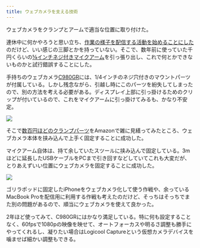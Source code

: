 ```yaml
---
title: ウェブカメラを支える技術
---
```

ウェブカメラをクランプとアームで適当な位置に取り付けた。

連休中に何かやろうと思い立ち、[作業の様子を配信する活動を始めることにした](https://www.youtube.com/channel/UC5s-KpSDGzxWPWNv94PnJHw)のだけど、いい感じの三脚とかを持っていない。そこで、数年前に使っていた千円くらいの[⅝インチネジ付きマイクアーム](https://www.amazon.co.jp/dp/B074T9CT1R)を引っ張り出し、これで何とかできないものかと試行錯誤することにした。

手持ちのウェブカメラ[C980GR](https://www.amazon.co.jp/dp/B086R71LGW)には、1/4インチのネジ穴付きのマウントパーツが付属している。しかし残念ながら、引越し時にこのパーツを紛失してしまったので、別の方法を考える必要がある。ディスプレイ上部に引っ掛けるためのクリップが付いているので、これをマイクアームに引っ掛けてみるも、かなり不安定。

![](https://lh3.googleusercontent.com/docs/ADP-6oFzdjJXNtta8H8dI6ZrW3BhigoFmgd3uiHo6uEGf1mFzoce-phMSp3AvxEMF1ENZpsAsl3MeDmirMNaI8NLLQT_QkTdKxFlbr_ljj6iIBMqZUaFKXKXI5s8-0jlEjWd_l-SVTxM1Ojs802NUzii344bCQS9ahxI-Sq117MUUC_MmNxcudMUIUHvVIwdSpJpAaEpn8040FgaftgJohsPw2W3sNFQtREm2j4cWnYoeZazCpE33KaK-tFtyOEcbs6IxAAEnMlFDBdmtyK3bweICgkMx3Ku-dcQgWbRAdZmpz9rRCH_v1V4ifsL7f0MjuPAgH8Xvuc53t8F9DEYItdftdJCwBprKgSucu_C4e5i304zOkkls82joru7EbWtwgPJ66znmcL6IKlpyq2LAcngVLfFGvhhmXEYajbtKSlsa3oGcS3SeldsPHj1DCr9fgxDxUUoIazYkVBVOGqD_z4GClsxOXFM4LyVZqxWaK_sL7-BNybPNZFJk5e7xkEFdXTjLFwDfFs-xCcrEcVBL3hK3T4_00RHPZ167yXAHZ-ecnIC83gvmzkws-5FfOT7zAGHc8xGslBKhsVS9DcNnl3hMLxNXrY-SJV8L8pX2dhqxiNitDvtcWNFTZxO3npP6ruIyIOCp2qliAyJ_nTHfhGZcA5BkVB9WR7MCN3fVWXz46VBg8JJ0oDoUk1k8IyPmcZTQ43fR3p9ANOR6bp6KfHfe0Xekbijxi3qe-eWBa7Jr_T_sJf7EDy1cylD2DnVxRsmujOPOJbZPaf2H_XzIVXywfg7UzJUmMD0eUNzjN2FatfU2AssKELsC9hfnbYbycUWu1PRI3pGDVvJ06J5UVt99G9dkO492_lADfszqMqEu5PBmSaEV7_MEsstKukQOpsw1gmOerOFg-nGyMqDFhkHWCVkKiwqs51en_ODO-k_9qY7K-OMRrCzuH_OKKgUUfwzYVcBOF0Hn_GtlxB46UZpNxKQ5ksAi9BjNCtp848yS_MXfZxmOfxdn5RN4S4xFy12JkjDF5YuMwdEKgAvEb5UrWtoTdX1aZmc4Pynwo0h4KfvqjDrBMz-nDZ_3s7CZ74uu0X7cZw92GCs68mP2LYkTGb_IpZaRDUpDcRe4XcUc1YdsJoga-NGxYGMdNlnnf5UEN7v8JVSRP8mGJ7QzzJRiYfNmzkaWzINTaAjrwm3ZGgF15rjE3tbWuqScDtlRbTE1eY_BfQXIbaZzeKsPhpJcsW8ISK47nnmeUQ0V1KbbkvyXM8i)

そこで[数百円ほどのクランプパーツ](https://www.amazon.co.jp/dp/B0832PFWCV)をAmazonで雑に見繕ってみたところ、ウェブカメラ本体を挟み込んで上手く固定することに成功した。

マイクアーム自体は、持て余していたスツールに挟み込んで固定している。3mほどに延長したUSBケーブルをPCまで引き回すなどしていてこれも大変だが、とりあえずいい位置にウェブカメラを固定することに成功した。

![](https://lh3.googleusercontent.com/docs/ADP-6oGvaGp42hoCwU2Pf0wpJO3g1xG9dx9GAe__b50vIALa0_3xj6M9cQE05iU547Ebcc_xjHQOPzx1cwgRfxNuPcz35p-eUMDr78Iz63ocox-9qHzXjzcP88X9TYi_ZAHCfSKU24yDJG-bt-ME_ZWVWslTdBZOZpOnSlhbE00WYVikzVXGG_-w5Pm6khP82VehRr3U63px0uyHCZk3k0ChQuGzrCVS2KMDFQQMXp0oV_SFi3kXY42-d62tMXnh2zfGkTOxuqCTP0jNqwsZokPWK64c5rmLLDBRIUq8zvnCCuYQcktuvhYudV-VZeKahdgepCtaBZTqFh-yj8MPSPkPpodcoOyau3qApwoizzdlqFSssjSWPlDbtS-_3ND69La4DzUdqmYe7CIrxRgQOxPzkmM_XoNwV17RQVY4t3tTrcC5EXBorR54gRmq5Lv4XfjJP3tPLN9whjIz_eAMovwojjyGtRo6NrckHpTwEKDdEqHPnx-ks0k81Pdtb5tueZXV1uf998r7QkWcp8Q_xt5caAg2gKIDklRxwUBQ34gqUX0jWjgDdU8KFTXnGc7or6nm4aLlmc_AH8mmwQJHrqyjCELObh0urfdREVz7qzessk6sNyepalVy2cH0Xr3jZuKCpQjdUXmQS3s0-C8s9bgtXdpo4o-4sfSF_lIi4U__FdeC_cx-OnnMs77vlfDMYUkXM5LnSPZh6eSVg1AmP6IXpCE2XjTI8UJZQWN3ELmdvt4KgypLR7A8cu4zxy8QcYQ--EmnaHlf7x02pcqsvYdVcB3JX1WHiviwyeH2_bvgBxKj1BkOMRMRgcew3voS0yYt69wk9pL5chJJ2Gc2AKcltFhotPEL6dSqU-xBMhT2MXz30yhW75DmN1iqXQNI7B1b_duRBat7_K_Xp-cIMJHmb6h0iM1kLQ2dkClnK-RzSIhI8JsHxR5-bj0SCbx8QbBXOVn7731ZEEHgps2knK0GXqFffmiJslTtejt19_sqnkIh9c2SsefE4FkTrlTNYnXl4lZ4QHHQb4skq182eYbE8jjeGcUpeAzAz_W3BZ23pLhk4uTvQmc5fgubg7s__F8RODNVDETAR-gEhFxpM6Dfh2gDfDQJKxrtdg01tAFnLI5NMFKzu7H7-xo380uDVZ7O99iqDwuncqpMwpuEDxmwrQSE35mIPueW8bihaU4Ts1YGkyckmAoTThr-sBzXbK8WpUUMkJ73oAOSwIU5D9VAc_jkPDc35Ykvkw7nVTTCegq5aTrt)

ゴリラポッドに固定したiPhoneをウェブカメラ化して使う作戦や、余っているMacBook Proを配信用に利用する作戦も考えたのだけど、そっちはそっちでまた別の問題があるので、順当にウェブカメラを使えて良かった。

2年ほど使ってみて、C980GRにはかなり満足している。特に何も設定することなく、60fpsで1080pの映像を映せて、オートフォーカスや明るさ調整も勝手にやってくれるし、凝りたい場合はLogicool Captureという仮想カメラデバイスを噛ませば細かい調整もできる。
